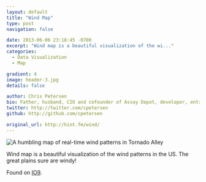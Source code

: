 ```yaml
---
layout: default
title: "Wind Map"
type: post
navigation: false

date: 2013-06-06 23:18:45 -0700
excerpt: "Wind map is a beautiful visualization of the wi..."
categories:
  - Data Visualization
  - Map

gradient: 4
image: header-3.jpg
details: false

author: Chris Petersen
bio: Father, husband, CIO and cofounder of Assay Depot, developer, entrepreneur and technologist.
twitter: http://twitter.com/cpetersen
github: http://github.com/cpetersen

original_url: http://hint.fm/wind/
---
```



 ![A humbling map of real-time wind patterns in Tornado Alley](/assets/import/7abfef38b76feaedc2b1e29fc59421d7.png)  

 Wind map is a beautiful visualization of the wind patterns in the US. The great plains sure are windy! 

 Found on  [IO9](http://io9.com/a-humbling-map-of-real-time-wind-patterns-in-tornado-al-509037773). 

 
